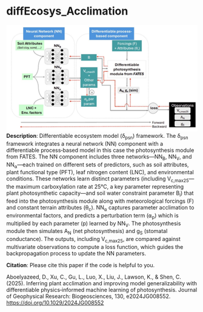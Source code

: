 # diffEcosys_Acclimation

![framework](Framework/diffEcosys_framework.jpg) 
**Description**: Differentiable ecosystem model (δ<sub>psn</sub>) framework. The δ<sub>psn</sub> framework integrates a neural network (NN) component with a differentiable process‐based model in this case the photosynthesis module from FATES. The NN component includes three networks—NN<sub>B</sub>, NN<sub>V</sub>, and NN<sub>⍺</sub>—each trained on different sets of predictors, such as soil attributes, plant functional type (PFT), leaf nitrogen content (LNC), and environmental conditions. These networks learn distinct parameters (including V<sub>c,max25</sub>—the maximum carboxylation rate at 25°C, a key parameter representing plant photosynthetic capacity—and soil water constraint parameter B<sub>i</sub>) that feed into the photosynthesis module along with meteorological forcings (F) and constant terrain attributes (θ<sub>c</sub>). NN<sub>⍺</sub> captures parameter acclimation to environmental factors, and predicts a perturbation term (⍺<sub>p</sub>) which is multiplied by each parameter (p) learned by NN<sub>V</sub>. The photosynthesis module then simulates A<sub>N</sub> (net photosynthesis) and g<sub>S</sub> (stomatal conductance). The outputs, including V<sub>c,max25</sub>, are compared against multivariate observations to compute a loss function, which guides the backpropagation process to update the NN parameters.

**Citation**: Please cite this paper if the code is helpful to you.

Aboelyazeed, D., Xu, C., Gu, L., Luo, X.,
Liu, J., Lawson, K., & Shen, C. (2025).
Inferring plant acclimation and improving
model generalizability with differentiable
physics‐informed machine learning of
photosynthesis. Journal of Geophysical
Research: Biogeosciences, 130,
e2024JG008552. https://doi.org/10.1029/2024JG008552
